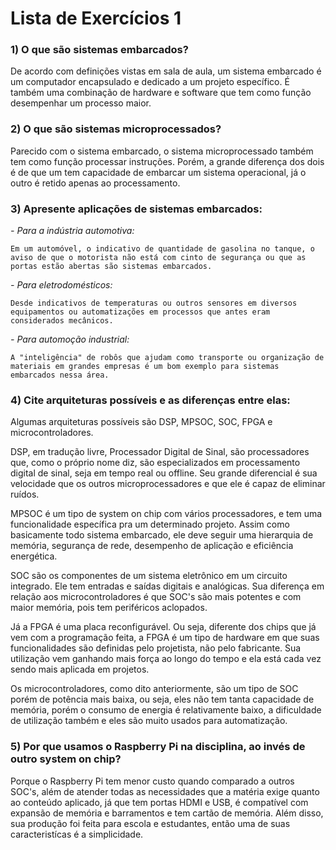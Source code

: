 # Lista de Exercícios 1

### 1) O que são sistemas embarcados?

De acordo com definições vistas em sala de aula, um sistema embarcado é um computador encapsulado e dedicado a um projeto específico. É também uma combinação de hardware e software que tem como função desempenhar um processo maior. 


### 2) O que são sistemas microprocessados?

Parecido com o sistema embarcado, o sistema microprocessado também tem como função processar instruções. Porém, a grande diferença dos dois é de que um tem capacidade de embarcar um sistema operacional, já o outro é retido apenas ao processamento. 


### 3) Apresente aplicações de sistemas embarcados:

*- Para a indústria automotiva:* 

	Em um automóvel, o indicativo de quantidade de gasolina no tanque, o aviso de que o motorista não está com cinto de segurança ou que as portas estão abertas são sistemas embarcados.
	
*- Para eletrodomésticos:*

	Desde indicativos de temperaturas ou outros sensores em diversos equipamentos ou automatizações em processos que antes eram considerados mecânicos. 
	
*- Para automoção industrial:*

	A "inteligência" de robôs que ajudam como transporte ou organização de materiais em grandes empresas é um bom exemplo para sistemas embarcados nessa área. 
	

### 4) Cite arquiteturas possíveis e as diferenças entre elas:

Algumas arquiteturas possíveis são DSP, MPSOC, SOC, FPGA e microcontroladores.

DSP, em tradução livre, Processador Digital de Sinal, são processadores que, como o próprio nome diz, são especializados em processamento digital de sinal, seja em tempo real ou offline. Seu grande diferencial é sua velocidade que os outros microprocessadores e que ele é capaz de eliminar ruídos. 

MPSOC é um tipo de system on chip com vários processadores, e tem uma funcionalidade específica pra um determinado projeto. Assim como basicamente todo sistema embarcado, ele deve seguir uma hierarquia de memória, segurança de rede, desempenho de aplicação e eficiência energética. 

SOC são os componentes de um sistema eletrônico em um circuito integrado. Ele tem entradas e saídas digitais e analógicas. Sua diferença em relação aos microcontroladores é que SOC's são mais potentes e com maior memória, pois tem periféricos aclopados. 

Já a FPGA é uma placa reconfigurável. Ou seja, diferente dos chips que já vem com a programação feita, a FPGA é um tipo de hardware em que suas funcionalidades são definidas pelo projetista, não pelo fabricante. Sua utilização vem ganhando mais força ao longo do tempo e ela está cada vez sendo mais aplicada em projetos. 

Os microcontroladores, como dito anteriormente, são um tipo de SOC porém de potência mais baixa, ou seja, eles não tem tanta capacidade de memória, porém o consumo de energia é relativamente baixo, a dificuldade de utilização também e eles são muito usados para automatização. 


### 5) Por que usamos o Raspberry Pi na disciplina, ao invés de outro system on chip?
Porque o Raspberry Pi tem menor custo quando comparado a outros SOC's, além de atender todas as necessidades que a matéria exige quanto ao conteúdo aplicado, já que tem portas HDMI e USB, é compatível com expansão de memória e barramentos e tem cartão de memória. Além disso, sua produção foi feita para escola e estudantes, então uma de suas caracteristícas é a simplicidade.  
